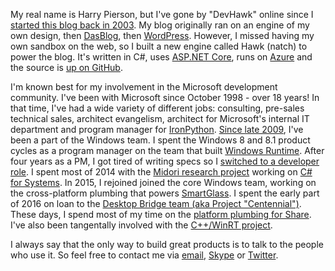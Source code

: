 My real name is Harry Pierson, but I've gone by "DevHawk" online since I [started this blog back in 2003](~/blog/new-and-improved-devhawk).
My blog originally ran on an engine of my own design, then [DasBlog](https://github.com/shanselman/dasblog), then [WordPress](https://wordpress.org/). 
However, I missed having my own sandbox on the web, so I built a new engine called Hawk (natch) to power the blog. 
It's written in C#, uses [ASP.NET Core](https://github.com/aspnet/home), runs on [Azure](http://azure.microsoft.com/) and the source is [up on GitHub](https://github.com/devhawk/Hawk).

I'm known best for my involvement in the Microsoft development community. 
I've been with Microsoft since October 1998 - over 18 years! 
In that time, I've had a wide variety of different jobs: consulting, pre-sales technical sales, architect evangelism, architect for Microsoft's internal IT department and program manager for [IronPython](http://ironpython.net/).
[Since late 2009](~/blog/joining-windows), I've been a part of the Windows team. 
I spent the Windows 8 and 8.1 product cycles as a program manager on the team that built [Windows Runtime](https://en.wikipedia.org/wiki/Windows_Runtime). 
After four years as a PM, I got tired of writing specs so I [switched to a developer role](~/blog/putting-the-dev-back-in-devhawk).
I spent most of 2014 with the [Midori research project](http://joeduffyblog.com/2015/11/03/blogging-about-midori/) working on [C# for Systems](http://joeduffyblog.com/2013/12/27/csharp-for-systems-programming/).
In 2015, I rejoined joined the core Windows team, working on the cross-platform plumbing that powers [SmartGlass](http://www.xbox.com/en-US/smartglass).
I spent the early part of 2016 on loan to the [Desktop Bridge team (aka Project "Centennial")](https://msdn.microsoft.com/en-us/windows/uwp/porting/desktop-to-uwp-prepare). 
These days, I spend most of my time on the [platform plumbing for Share](https://msdn.microsoft.com/en-us/windows/uwp/app-to-app/share-data). 
I've also been tangentally involved with the [C++/WinRT project](https://github.com/Microsoft/cppwinrt).

I always say that the only way to build great products is to talk to the people who use it. So feel free to contact me via [email](mailto:harry@@devhawk.net), [Skype](skype:harrypierson) or [Twitter](http://twitter.com/devhawk).